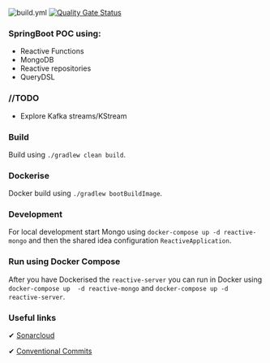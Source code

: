 ![build.yml](https://github.com/kliarist/reactive/actions/workflows/build.yml/badge.svg?branch=main)
[![Quality Gate Status](https://sonarcloud.io/api/project_badges/measure?project=reactive&metric=alert_status)](https://sonarcloud.io/summary/new_code?id=kliarist_reactive)

### SpringBoot POC using:
* Reactive Functions
* MongoDB
* Reactive repositories  
* QueryDSL

### //TODO
* Explore Kafka streams/KStream

### Build
Build using `./gradlew clean build`.

### Dockerise  
Docker build using `./gradlew bootBuildImage`.

### Development  
For local development start Mongo using `docker-compose up -d reactive-mongo` and then the 
  shared idea configuration `ReactiveApplication`.

### Run using Docker Compose

After you have Dockerised the `reactive-server` you can run in Docker using `docker-compose up 
-d reactive-mongo` and `docker-compose up -d reactive-server`.

### Useful links

✔ [Sonarcloud](https://sonarcloud.io/project/overview?id=reactive)

✔ [Conventional Commits](https://www.conventionalcommits.org/en/v1.0.0/)



